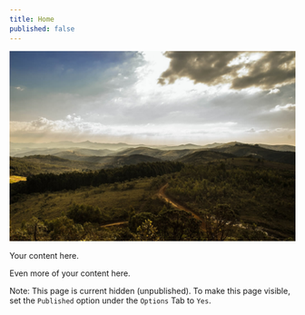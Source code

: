 ```yaml
---
title: Home
published: false
---
```


![Mountains](unsplash_tiago_gerken.jpg?crop=0,200,1024,300)

Your content here.  

Even more of your content here.  

Note: This page is current hidden (unpublished). To make this page visible, set the `Published` option under the `Options` Tab to `Yes`.

